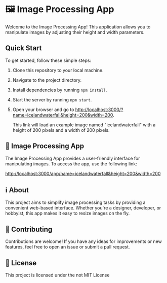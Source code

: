 # 🖼️ Image Processing App

Welcome to the Image Processing App! This application allows you to manipulate images by adjusting their height and width parameters.

## Quick Start

To get started, follow these simple steps:

1. Clone this repository to your local machine.
2. Navigate to the project directory.
3. Install dependencies by running `npm install`.
4. Start the server by running `npm start`.
5. Open your browser and go to [http://localhost:3000/?name=icelandwaterfall&height=200&width=200](http://localhost:3000/?name=icelandwaterfall&height=200&width=200).
   
   This link will load an example image named "icelandwaterfall" with a height of 200 pixels and a width of 200 pixels.

## 🎨 Image Processing App

The Image Processing App provides a user-friendly interface for manipulating images. To access the app, use the following link:

[http://localhost:3000/app/name=icelandwaterfall&height=200&width=200](http://localhost:3000/app/name=icelandwaterfall&height=200&width=200)

## ℹ️ About

This project aims to simplify image processing tasks by providing a convenient web-based interface. Whether you're a designer, developer, or hobbyist, this app makes it easy to resize images on the fly.

## 🤝 Contributing

Contributions are welcome! If you have any ideas for improvements or new features, feel free to open an issue or submit a pull request.

## 📝 License

This project is licensed under the not MIT License 
